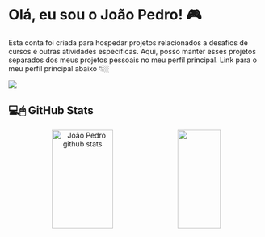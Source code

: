 
# Olá, eu sou o João Pedro! 🎮

Esta conta foi criada para hospedar projetos relacionados a desafios de cursos e outras atividades específicas. Aqui, posso manter esses projetos separados dos meus projetos pessoais no meu perfil principal. Link para o meu perfil principal abaixo 👇🏼

<a href = "https://github.com/jpsouzabello"><img src="https://img.shields.io/badge/GitHub-100000?style=for-the-badge&logo=github&logoColor=white" target="_blank"></a>

## 💻🖱 GitHub Stats
<div align="center">  
  <img width="49%" height="195px" src="https://github-readme-stats.vercel.app/api?username=jpvchaves&show_icons=true&count_public=true&hide_border=true&title_color=00bfbf&icon_color=00bfbf&text_color=c9d1d9&bg_color=0d1117" alt="João Pedro github stats" /> 
  <img width="41%" height="195px" src="https://github-readme-stats.vercel.app/api/top-langs/?username=jpvchaves&layout=compact&hide_border=true&title_color=00bfbf&text_color=00bfbf&bg_color=0d1117" />
</div>
  
 <br>

